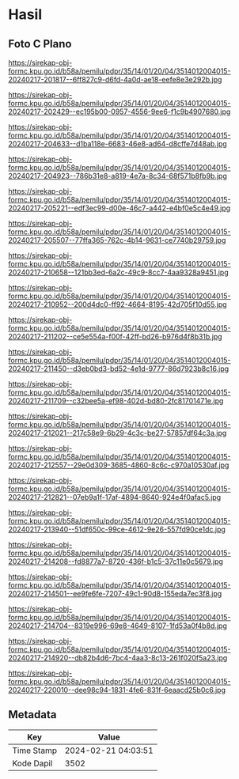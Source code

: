 # Hasil

## Foto C Plano

https://sirekap-obj-formc.kpu.go.id/b58a/pemilu/pdpr/35/14/01/20/04/3514012004015-20240217-201817--6ff827c9-d6fd-4a0d-ae18-eefe8e3e292b.jpg

https://sirekap-obj-formc.kpu.go.id/b58a/pemilu/pdpr/35/14/01/20/04/3514012004015-20240217-202429--ec195b00-0957-4556-9ee6-f1c9b4907680.jpg

https://sirekap-obj-formc.kpu.go.id/b58a/pemilu/pdpr/35/14/01/20/04/3514012004015-20240217-204633--d1ba118e-6683-46e8-ad64-d8cffe7d48ab.jpg

https://sirekap-obj-formc.kpu.go.id/b58a/pemilu/pdpr/35/14/01/20/04/3514012004015-20240217-204923--786b31e8-a819-4e7a-8c34-68f571b8fb9b.jpg

https://sirekap-obj-formc.kpu.go.id/b58a/pemilu/pdpr/35/14/01/20/04/3514012004015-20240217-205221--edf3ec99-d00e-46c7-a442-e4bf0e5c4e49.jpg

https://sirekap-obj-formc.kpu.go.id/b58a/pemilu/pdpr/35/14/01/20/04/3514012004015-20240217-205507--77ffa365-762c-4b14-9631-ce7740b29759.jpg

https://sirekap-obj-formc.kpu.go.id/b58a/pemilu/pdpr/35/14/01/20/04/3514012004015-20240217-210658--121bb3ed-6a2c-49c9-8cc7-4aa9328a9451.jpg

https://sirekap-obj-formc.kpu.go.id/b58a/pemilu/pdpr/35/14/01/20/04/3514012004015-20240217-210952--200d4dc0-ff92-4664-8195-42d705f10d55.jpg

https://sirekap-obj-formc.kpu.go.id/b58a/pemilu/pdpr/35/14/01/20/04/3514012004015-20240217-211202--ce5e554a-f00f-42ff-bd26-b976d4f8b31b.jpg

https://sirekap-obj-formc.kpu.go.id/b58a/pemilu/pdpr/35/14/01/20/04/3514012004015-20240217-211450--d3eb0bd3-bd52-4e1d-9777-86d7923b8c16.jpg

https://sirekap-obj-formc.kpu.go.id/b58a/pemilu/pdpr/35/14/01/20/04/3514012004015-20240217-211709--c32bee5a-ef98-402d-bd80-2fc81701471e.jpg

https://sirekap-obj-formc.kpu.go.id/b58a/pemilu/pdpr/35/14/01/20/04/3514012004015-20240217-212021--217c58e9-6b29-4c3c-be27-57857df64c3a.jpg

https://sirekap-obj-formc.kpu.go.id/b58a/pemilu/pdpr/35/14/01/20/04/3514012004015-20240217-212557--29e0d309-3685-4860-8c6c-c970a10530af.jpg

https://sirekap-obj-formc.kpu.go.id/b58a/pemilu/pdpr/35/14/01/20/04/3514012004015-20240217-212821--07eb9a1f-17af-4894-8640-924e4f0afac5.jpg

https://sirekap-obj-formc.kpu.go.id/b58a/pemilu/pdpr/35/14/01/20/04/3514012004015-20240217-213940--51df650c-99ce-4612-9e26-557fd90ce1dc.jpg

https://sirekap-obj-formc.kpu.go.id/b58a/pemilu/pdpr/35/14/01/20/04/3514012004015-20240217-214208--fd8877a7-8720-436f-b1c5-37c11e0c5679.jpg

https://sirekap-obj-formc.kpu.go.id/b58a/pemilu/pdpr/35/14/01/20/04/3514012004015-20240217-214501--ee9fe6fe-7207-49c1-90d8-155eda7ec3f8.jpg

https://sirekap-obj-formc.kpu.go.id/b58a/pemilu/pdpr/35/14/01/20/04/3514012004015-20240217-214704--8319e996-69e8-4649-8107-1fd53a0f4b8d.jpg

https://sirekap-obj-formc.kpu.go.id/b58a/pemilu/pdpr/35/14/01/20/04/3514012004015-20240217-214920--db82b4d6-7bc4-4aa3-8c13-261f020f5a23.jpg

https://sirekap-obj-formc.kpu.go.id/b58a/pemilu/pdpr/35/14/01/20/04/3514012004015-20240217-220010--dee98c94-1831-4fe6-831f-6eaacd25b0c6.jpg


## Metadata

| Key        | Value               |
| ---------- | ------------------- |
| Time Stamp | 2024-02-21 04:03:51 |
| Kode Dapil | 3502                |



